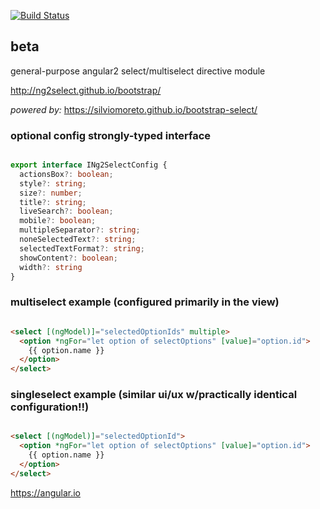 <!--
  Title: ng2select
  Description: Angular 2 bootstrap select directive module
  Author: ng2select
  -->

[![Build Status](https://travis-ci.org/ng2select/bootstrap.svg?branch=master)](https://travis-ci.org/ng2select/bootstrap)

## beta

general-purpose angular2 select/multiselect directive module

http://ng2select.github.io/bootstrap/

_powered by:_
https://silviomoreto.github.io/bootstrap-select/

### optional config strongly-typed interface

```TypeScript

export interface INg2SelectConfig {
  actionsBox?: boolean;
  style?: string;
  size?: number;
  title?: string;
  liveSearch?: boolean;
  mobile?: boolean;
  multipleSeparator?: string;
  noneSelectedText?: string;
  selectedTextFormat?: string;
  showContent?: boolean;
  width?: string
}

```

### multiselect example (configured primarily in the view)

```HTML

<select [(ngModel)]="selectedOptionIds" multiple>
  <option *ngFor="let option of selectOptions" [value]="option.id">
    {{ option.name }}
  </option>
</select>

```

### singleselect example (similar ui/ux w/practically identical configuration!!)

```HTML

<select [(ngModel)]="selectedOptionId">
  <option *ngFor="let option of selectOptions" [value]="option.id">
    {{ option.name }}
  </option>
</select>

```

https://angular.io
